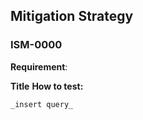 ## Mitigation Strategy
### ISM-0000

**Requirement**: 

**Title**
**How to test:**

```
_insert query_

```
